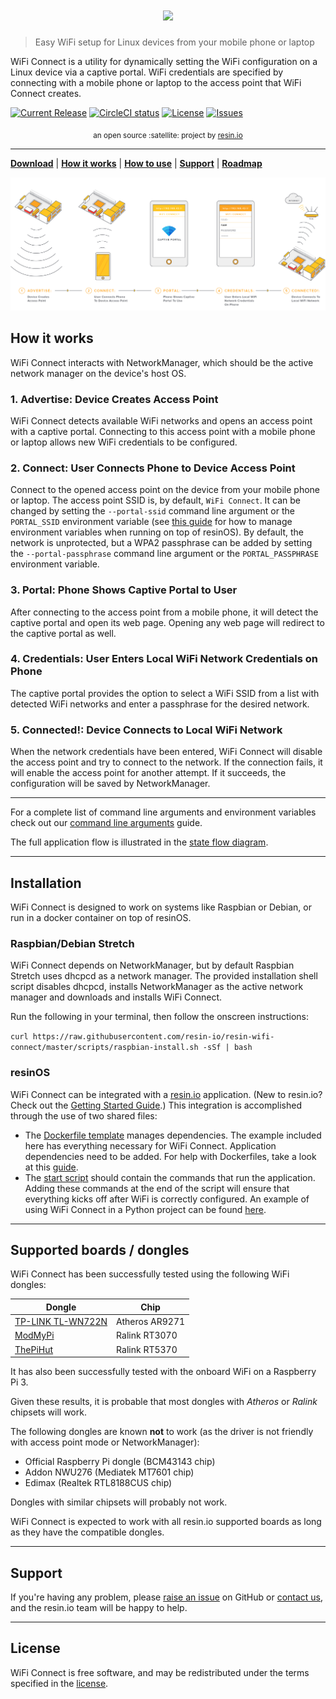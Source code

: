 <h1 align="center"><img width="460" src="https://github.com/resin-io/resin-wifi-connect/raw/master/docs/images/wifi-connect.png" /></h1>

> Easy WiFi setup for Linux devices from your mobile phone or laptop

WiFi Connect is a utility for dynamically setting the WiFi configuration on a Linux device via a captive portal. WiFi credentials are specified by connecting with a mobile phone or laptop to the access point that WiFi Connect creates.

[![Current Release](https://img.shields.io/github/release/resin-io/resin-wifi-connect.svg?style=flat-square)](https://github.com/resin-io/resin-wifi-connect/releases/latest)
[![CircleCI status](https://img.shields.io/circleci/project/github/resin-io/resin-wifi-connect.svg?style=flat-square)](https://circleci.com/gh/resin-io/resin-wifi-connect)
[![License](https://img.shields.io/github/license/resin-io/resin-wifi-connect.svg?style=flat-square)](https://github.com/resin-io/resin-wifi-connect/blob/master/LICENSE)
[![Issues](https://img.shields.io/github/issues/resin-io/resin-wifi-connect.svg?style=flat-square)](https://github.com/resin-io/resin-wifi-connect/issues)

<div align="center">
  <sub>an open source :satellite: project by <a href="https://resin.io">resin.io</a></sub>
</div>

***

[**Download**][DOWNLOAD] | [**How it works**](#how-it-works) | [**How to use**](#how-to-use) | [**Support**](#support) | [**Roadmap**][MILESTONES]

[DOWNLOAD]: https://github.com/resin-io/resin-wifi-connect/releases/latest
[MILESTONES]: https://github.com/resin-io/resin-wifi-connect/milestones

![How it works](./docs/images/how-it-works.png?raw=true)

How it works
------------

WiFi Connect interacts with NetworkManager, which should be the active network manager on the device's host OS.

### 1. Advertise: Device Creates Access Point

WiFi Connect detects available WiFi networks and opens an access point with a captive portal. Connecting to this access point with a mobile phone or laptop allows new WiFi credentials to be configured.

### 2. Connect: User Connects Phone to Device Access Point

Connect to the opened access point on the device from your mobile phone or laptop. The access point SSID is, by default, `WiFi Connect`. It can be changed by setting the `--portal-ssid` command line argument or the `PORTAL_SSID` environment variable (see [this guide](https://docs.resin.io/management/env-vars/) for how to manage environment variables when running on top of resinOS). By default, the network is unprotected, but a WPA2 passphrase can be added by setting the `--portal-passphrase` command line argument or the `PORTAL_PASSPHRASE` environment variable.

### 3. Portal: Phone Shows Captive Portal to User

After connecting to the access point from a mobile phone, it will detect the captive portal and open its web page. Opening any web page will redirect to the captive portal as well.

### 4. Credentials: User Enters Local WiFi Network Credentials on Phone

The captive portal provides the option to select a WiFi SSID from a list with detected WiFi networks and enter a passphrase for the desired network.

### 5. Connected!: Device Connects to Local WiFi Network

When the network credentials have been entered, WiFi Connect will disable the access point and try to connect to the network. If the connection fails, it will enable the access point for another attempt. If it succeeds, the configuration will be saved by NetworkManager.

---

For a complete list of command line arguments and environment variables check out our [command line arguments](./docs/command-line-arguments.md) guide.

The full application flow is illustrated in the [state flow diagram](./docs/state-flow-diagram.md).

***

Installation
------------

WiFi Connect is designed to work on systems like Raspbian or Debian, or run in a docker container on top of resinOS.

### Raspbian/Debian Stretch

WiFi Connect depends on NetworkManager, but by default Raspbian Stretch uses dhcpcd as a network manager. The provided installation shell script disables dhcpcd, installs NetworkManager as the active network manager and downloads and installs WiFi Connect.

Run the following in your terminal, then follow the onscreen instructions:

`curl https://raw.githubusercontent.com/resin-io/resin-wifi-connect/master/scripts/raspbian-install.sh -sSf | bash`

### resinOS

WiFi Connect can be integrated with a [resin.io](http://resin.io) application. (New to resin.io? Check out the [Getting Started Guide](http://docs.resin.io/#/pages/installing/gettingStarted.md).) This integration is accomplished through the use of two shared files:
- The [Dockerfile template](./Dockerfile.template) manages dependencies. The example included here has everything necessary for WiFi Connect. Application dependencies need to be added. For help with Dockerfiles, take a look at this [guide](https://docs.resin.io/deployment/dockerfile/).
- The [start script](./scripts/start.sh) should contain the commands that run the application. Adding these commands at the end of the script will ensure that everything kicks off after WiFi is correctly configured. 
An example of using WiFi Connect in a Python project can be found [here](https://github.com/resin-io-projects/resin-wifi-connect-example).

***

Supported boards / dongles
--------------------------

WiFi Connect has been successfully tested using the following WiFi dongles:

Dongle                                     | Chip
-------------------------------------------|-------------------
[TP-LINK TL-WN722N](http://bit.ly/1P1MdAG) | Atheros AR9271
[ModMyPi](http://bit.ly/1gY3IHF)           | Ralink RT3070
[ThePiHut](http://bit.ly/1LfkCgZ)          | Ralink RT5370

It has also been successfully tested with the onboard WiFi on a Raspberry Pi 3.

Given these results, it is probable that most dongles with *Atheros* or *Ralink* chipsets will work.

The following dongles are known **not** to work (as the driver is not friendly with access point mode or NetworkManager):

* Official Raspberry Pi dongle (BCM43143 chip)
* Addon NWU276 (Mediatek MT7601 chip)
* Edimax (Realtek RTL8188CUS chip)

Dongles with similar chipsets will probably not work.

WiFi Connect is expected to work with all resin.io supported boards as long as they have the compatible dongles.

***

Support
-------

If you're having any problem, please [raise an issue](https://github.com/resin-io/resin-wifi-connect/issues/new) on GitHub or [contact us](https://resin.io/community/), and the resin.io team will be happy to help.

***

License
-------

WiFi Connect is free software, and may be redistributed under the terms specified in
the [license](https://github.com/resin-io/resin-wifi-connect/blob/master/LICENSE).
